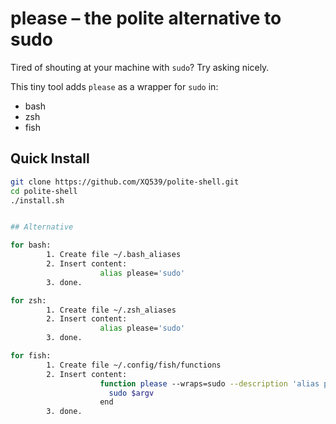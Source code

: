 # please – the polite alternative to sudo

Tired of shouting at your machine with `sudo`? Try asking nicely.

This tiny tool adds `please` as a wrapper for `sudo` in:
- bash
- zsh
- fish

## Quick Install

```bash
git clone https://github.com/XQ539/polite-shell.git
cd polite-shell
./install.sh


## Alternative

for bash:
		1. Create file ~/.bash_aliases
		2. Insert content:
					alias please='sudo'
		3. done.

for zsh:
		1. Create file ~/.zsh_aliases
		2. Insert content:
					alias please='sudo'
		3. done.

for fish:
		1. Create file ~/.config/fish/functions
		2. Insert content:
					function please --wraps=sudo --description 'alias please sudo'
					  sudo $argv
					end
		3. done.
